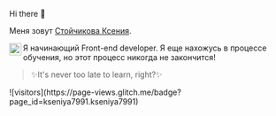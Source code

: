 Hi there 👋

Меня зовут [Стойчикова Ксения](https://github.com/kseniya7991). 

<a href="https://www.linkedin.com/in/kseniya-stoychikova-907594201/">
  <img align="left" alt="Kseniya's LinkedIN" width="22px" src="https://raw.githubusercontent.com/peterthehan/peterthehan/master/assets/linkedin.svg" />
</a>

Я начинающий Front-end developer.
Я еще нахожусь в процессе обучения, но этот процесс никогда не закончится!

<blockquote>✨It's never too late to learn, right?✨</blockquote>
![visitors](https://page-views.glitch.me/badge?page_id=kseniya7991.kseniya7991)
<!--
**kseniya7991/kseniya7991** is a ✨ _special_ ✨ repository because its `README.md` (this file) appears on your GitHub profile.

Here are some ideas to get you started:

- 🔭 I’m currently working on ...
- 🌱 I’m currently learning ...
- 👯 I’m looking to collaborate on ...
- 🤔 I’m looking for help with ...
- 💬 Ask me about ...
- 📫 How to reach me: ...
- 😄 Pronouns: ...
- ⚡ Fun fact: ...
-->
